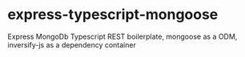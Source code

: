 # express-typescript-mongoose
Express MongoDb Typescript REST boilerplate, mongoose as a ODM, inversify-js as a dependency container
